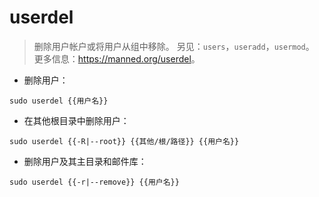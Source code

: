 # userdel

> 删除用户帐户或将用户从组中移除。
> 另见：`users`，`useradd`，`usermod`。
> 更多信息：<https://manned.org/userdel>。

- 删除用户：

`sudo userdel {{用户名}}`

- 在其他根目录中删除用户：

`sudo userdel {{-R|--root}} {{其他/根/路径}} {{用户名}}`

- 删除用户及其主目录和邮件库：

`sudo userdel {{-r|--remove}} {{用户名}}`